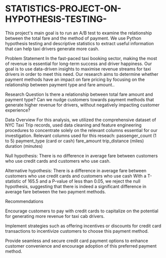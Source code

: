# STATISTICS-PROJECT-ON-HYPOTHESIS-TESTING-
This project's main goal is to run an A/B test to examine the relationship between the total fare and the method of payment. We use Python hypothesis testing and descriptive statistics to extract useful information that can help taxi drivers generate more cash.

Problem Statement
In the fast-paced taxi booking sector, making the most of revenue is essential for long-term success and driver happiness. 
Our goal is to use data-driven insights to maximise revenue streams for taxi drivers in order to meet this need. Our research aims to determine whether payment methods have an impact on fare pricing by focusing on the relationship between payment type and fare amount..

Research Question
Is there a relationship between total fare amount and payment type? 
Can we nudge customers towards payment methods that generate higher revenue for drivers, without negatively impacting customer experience?

Data Overview
For this analysis, we utilized the comprehensive dataset of NYC Taxi Trip records, used data cleaning and feature engineering procedures to concentrate solely on the relevant columns essential for our investigation.
Relevant columns used for this reseach:
  passenger_count (1 to 5)   payment_type (card or cash)   fare_amount   trip_distance (miles)   duration (minutes)

Null hypothesis: There is no difference in average fare between customers who use credit cards and customers who use cash.

Alternative hypothesis: There is a difference in average fare between customers who use credit cards and customers who use cash
With a T-statistic of 165.5 and a P-value of less than 0.05, we reject the null hypothesis, suggesting that there is indeed a significant difference in average fare between the two payment methods.

 Recommendations
 
Encourage customers to pay with credit cards to capitalize on the potential for generating more revenue for taxi cab drivers.

Implement strategies such as offering incentives or discounts for credit card transactions to incentivize customers to choose this payment method.

Provide seamless and secure credit card payment options to enhance customer convenience and encourage adoption of this preferred payment method.

